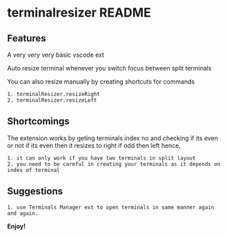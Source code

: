 # terminalresizer README


## Features

A very very very basic vscode ext

Auto resize terminal whenever you switch focus between split terminals

You can also resize manually by creating shortcuts for commands

    1. terminalResizer.resizeRight
    2. terminalResizer.resizeLeft

## Shortcomings

The extension works by geting terminals index no and checking if its even or not 
if its even then it resizes to right if odd then left hence,

    1. it can only work if you have two terminals in split layout
    2. you need to be careful in creating your terminals as it depends on index of terminal

## Suggestions

    1. use Terminals Manager ext to open terminals in same manner again and again.
    
**Enjoy!**
